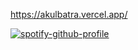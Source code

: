 https://akulbatra.vercel.app/

[![spotify-github-profile](https://spotify-github-profile.kittinanx.com/api/view?uid=31g3dfea57olmp7n67rcyjcea2mi&cover_image=true&theme=default&show_offline=false&background_color=121212&interchange=false)](https://github.com/kittinan/spotify-github-profile)
